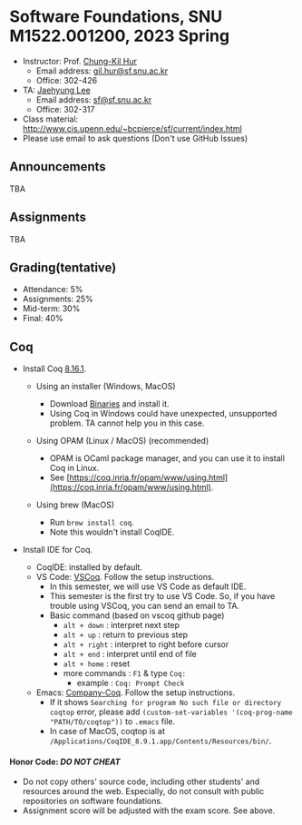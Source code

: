 # Software Foundations, SNU M1522.001200, 2023 Spring

- Instructor: Prof. [Chung-Kil Hur](http://sf.snu.ac.kr/gil.hur)
    + Email address: gil.hur@sf.snu.ac.kr
    + Office: 302-426
- TA: [Jaehyung Lee](http://sf.snu.ac.kr/jaehyung.lee)
    + Email address: sf@sf.snu.ac.kr
    + Office: 302-317
- Class material: http://www.cis.upenn.edu/~bcpierce/sf/current/index.html
- Please use email to ask questions (Don't use GitHub Issues)

## Announcements

TBA

## Assignments

TBA

## Grading(tentative)
- Attendance: 5%
- Assignments: 25%
- Mid-term: 30%
- Final: 40%

## Coq

- Install Coq [8.16.1](https://coq.inria.fr).
    + Using an installer (Windows, MacOS)
        * Download [Binaries](https://coq.inria.fr/download) and install it.
        * Using Coq in Windows could have unexpected, unsupported problem. TA cannot help you in this case.

    + Using OPAM (Linux / MacOS) (recommended)
        * OPAM is OCaml package manager, and you can use it to install Coq in Linux.
        * See [https://coq.inria.fr/opam/www/using.html](https://coq.inria.fr/opam/www/using.html).

    + Using brew (MacOS)
        * Run `brew install coq`.
        * Note this wouldn't install CoqIDE.

- Install IDE for Coq.
    + CoqIDE: installed by default.
    + VS Code: [VSCoq](https://github.com/coq-community/vscoq/tree/vscoq1). Follow the setup instructions.
        * In this semester, we will use VS Code as default IDE.
        * This semester is the first try to use VS Code. So, if you have trouble using VSCoq, you can send an email to TA.
        * Basic command (based on vscoq github page)
            * ```alt + down``` : interpret next step
            * ```alt + up``` : return to previous step
            * ```alt + right``` : interpret to right before cursor
            * ```alt + end``` : interpret until end of file
            * ```alt + home``` : reset
            * more commands : ```F1``` & type ```Coq:```
                * example : ```Coq: Prompt Check```
    + Emacs: [Company-Coq](https://github.com/cpitclaudel/company-coq). Follow the setup instructions.
        * If it shows `Searching for program No such file or directory coqtop` error, please add `(custom-set-variables '(coq-prog-name "PATH/TO/coqtop"))` to `.emacs` file.
        * In case of MacOS, coqtop is at `/Applications/CoqIDE_8.9.1.app/Contents/Resources/bin/`.

#### Honor Code: *DO NOT CHEAT*
- Do not copy others' source code, including other students' and resources around the web. Especially, do not consult with public repositories on software foundations.
- Assignment score will be adjusted with the exam score. See above.

